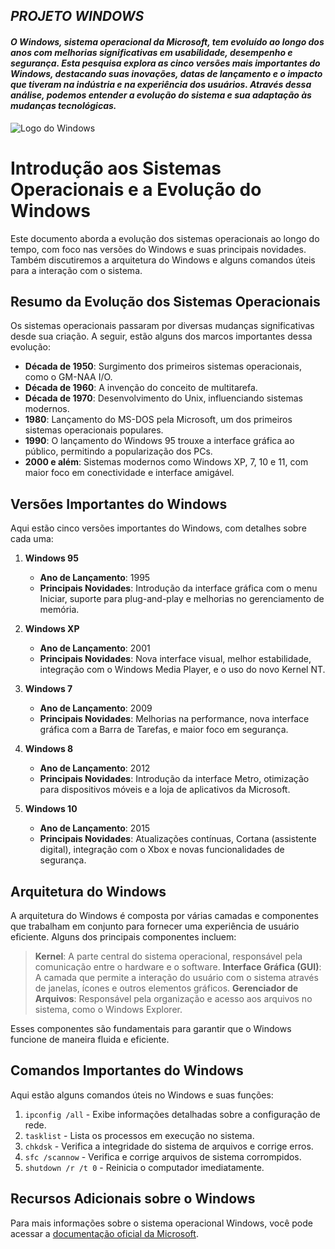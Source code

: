 ## _PROJETO WINDOWS_
#### _O Windows, sistema operacional da Microsoft, tem evoluído ao longo dos anos com melhorias significativas em usabilidade, desempenho e segurança. Esta pesquisa explora as cinco versões mais importantes do Windows, destacando suas inovações, datas de lançamento e o impacto que tiveram na indústria e na experiência dos usuários. Através dessa análise, podemos entender a evolução do sistema e sua adaptação às mudanças tecnológicas._
![Logo do Windows](https://w0.peakpx.com/wallpaper/344/271/HD-wallpaper-windows-10-logo-default-background-technology.jpg)

# Introdução aos Sistemas Operacionais e a Evolução do Windows

Este documento aborda a evolução dos sistemas operacionais ao longo do tempo, com foco nas versões do Windows e suas principais novidades. Também discutiremos a arquitetura do Windows e alguns comandos úteis para a interação com o sistema.

## Resumo da Evolução dos Sistemas Operacionais

Os sistemas operacionais passaram por diversas mudanças significativas desde sua criação. A seguir, estão alguns dos marcos importantes dessa evolução:

- **Década de 1950**: Surgimento dos primeiros sistemas operacionais, como o GM-NAA I/O.
- **Década de 1960**: A invenção do conceito de multitarefa.
- **Década de 1970**: Desenvolvimento do Unix, influenciando sistemas modernos.
- **1980**: Lançamento do MS-DOS pela Microsoft, um dos primeiros sistemas operacionais populares.
- **1990**: O lançamento do Windows 95 trouxe a interface gráfica ao público, permitindo a popularização dos PCs.
- **2000 e além**: Sistemas modernos como Windows XP, 7, 10 e 11, com maior foco em conectividade e interface amigável.

## Versões Importantes do Windows

Aqui estão cinco versões importantes do Windows, com detalhes sobre cada uma:

1. **Windows 95**
   - **Ano de Lançamento**: 1995
   - **Principais Novidades**: Introdução da interface gráfica com o menu Iniciar, suporte para plug-and-play e melhorias no gerenciamento de memória.

2. **Windows XP**
   - **Ano de Lançamento**: 2001
   - **Principais Novidades**: Nova interface visual, melhor estabilidade, integração com o Windows Media Player, e o uso do novo Kernel NT.

3. **Windows 7**
   - **Ano de Lançamento**: 2009
   - **Principais Novidades**: Melhorias na performance, nova interface gráfica com a Barra de Tarefas, e maior foco em segurança.

4. **Windows 8**
   - **Ano de Lançamento**: 2012
   - **Principais Novidades**: Introdução da interface Metro, otimização para dispositivos móveis e a loja de aplicativos da Microsoft.

5. **Windows 10**
   - **Ano de Lançamento**: 2015
   - **Principais Novidades**: Atualizações contínuas, Cortana (assistente digital), integração com o Xbox e novas funcionalidades de segurança.

## Arquitetura do Windows

A arquitetura do Windows é composta por várias camadas e componentes que trabalham em conjunto para fornecer uma experiência de usuário eficiente. Alguns dos principais componentes incluem:

> **Kernel**: A parte central do sistema operacional, responsável pela comunicação entre o hardware e o software.
> **Interface Gráfica (GUI)**: A camada que permite a interação do usuário com o sistema através de janelas, ícones e outros elementos gráficos.
> **Gerenciador de Arquivos**: Responsável pela organização e acesso aos arquivos no sistema, como o Windows Explorer.

Esses componentes são fundamentais para garantir que o Windows funcione de maneira fluida e eficiente.

## Comandos Importantes do Windows

Aqui estão alguns comandos úteis no Windows e suas funções:

1. `ipconfig /all` - Exibe informações detalhadas sobre a configuração de rede.
2. `tasklist` - Lista os processos em execução no sistema.
3. `chkdsk` - Verifica a integridade do sistema de arquivos e corrige erros.
4. `sfc /scannow` - Verifica e corrige arquivos de sistema corrompidos.
5. `shutdown /r /t 0` - Reinicia o computador imediatamente.

## Recursos Adicionais sobre o Windows

Para mais informações sobre o sistema operacional Windows, você pode acessar a [documentação oficial da Microsoft](https://www.microsoft.com).


